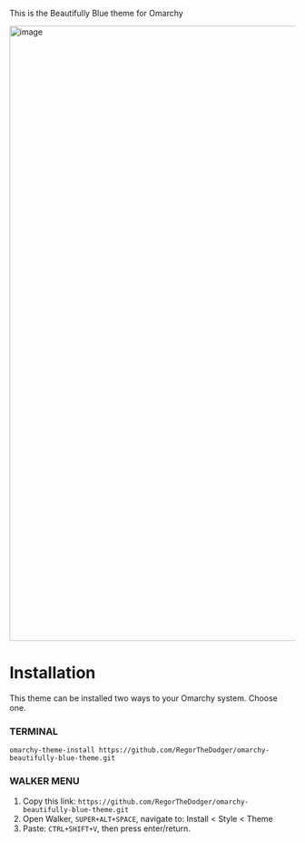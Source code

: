This is the Beautifully Blue theme for Omarchy

<img width="1921" height="1081" alt="image" src="https://github.com/user-attachments/assets/edaa2e01-2670-4939-aa5b-be7941ae34ca" />

# Installation
This theme can be installed two ways to your Omarchy system. Choose one.

### TERMINAL
`omarchy-theme-install https://github.com/RegorTheDodger/omarchy-beautifully-blue-theme.git`
### WALKER MENU
1. Copy this link: `https://github.com/RegorTheDodger/omarchy-beautifully-blue-theme.git`
2. Open Walker, `SUPER+ALT+SPACE`, navigate to: Install < Style < Theme
3. Paste: `CTRL+SHIFT+V`, then press enter/return.
